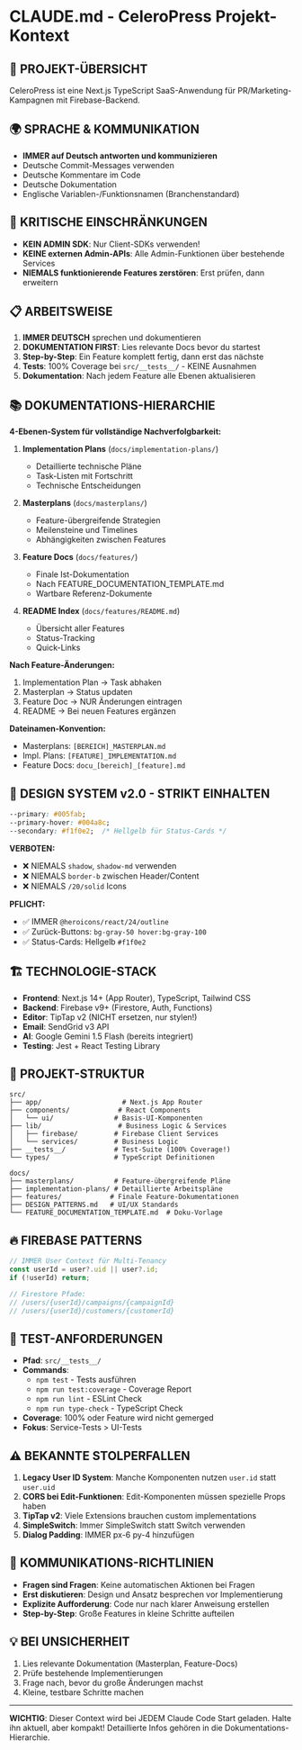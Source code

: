 # CLAUDE.md - CeleroPress Projekt-Kontext

## 🎯 PROJEKT-ÜBERSICHT
CeleroPress ist eine Next.js TypeScript SaaS-Anwendung für PR/Marketing-Kampagnen mit Firebase-Backend.

## 🌍 SPRACHE & KOMMUNIKATION
- **IMMER auf Deutsch antworten und kommunizieren**
- Deutsche Commit-Messages verwenden
- Deutsche Kommentare im Code
- Deutsche Dokumentation
- Englische Variablen-/Funktionsnamen (Branchenstandard)

## 🚨 KRITISCHE EINSCHRÄNKUNGEN
- **KEIN ADMIN SDK**: Nur Client-SDKs verwenden!
- **KEINE externen Admin-APIs**: Alle Admin-Funktionen über bestehende Services
- **NIEMALS funktionierende Features zerstören**: Erst prüfen, dann erweitern

## 📋 ARBEITSWEISE
1. **IMMER DEUTSCH** sprechen und dokumentieren
2. **DOKUMENTATION FIRST**: Lies relevante Docs bevor du startest
3. **Step-by-Step**: Ein Feature komplett fertig, dann erst das nächste
4. **Tests**: 100% Coverage bei `src/__tests__/` - KEINE Ausnahmen
5. **Dokumentation**: Nach jedem Feature alle Ebenen aktualisieren

## 📚 DOKUMENTATIONS-HIERARCHIE

**4-Ebenen-System für vollständige Nachverfolgbarkeit:**

1. **Implementation Plans** (`docs/implementation-plans/`)
   - Detaillierte technische Pläne
   - Task-Listen mit Fortschritt
   - Technische Entscheidungen

2. **Masterplans** (`docs/masterplans/`)
   - Feature-übergreifende Strategien
   - Meilensteine und Timelines
   - Abhängigkeiten zwischen Features

3. **Feature Docs** (`docs/features/`)
   - Finale Ist-Dokumentation
   - Nach FEATURE_DOCUMENTATION_TEMPLATE.md
   - Wartbare Referenz-Dokumente

4. **README Index** (`docs/features/README.md`)
   - Übersicht aller Features
   - Status-Tracking
   - Quick-Links

**Nach Feature-Änderungen:**
1. Implementation Plan → Task abhaken
2. Masterplan → Status updaten
3. Feature Doc → NUR Änderungen eintragen
4. README → Bei neuen Features ergänzen

**Dateinamen-Konvention:**
- Masterplans: `[BEREICH]_MASTERPLAN.md`
- Impl. Plans: `[FEATURE]_IMPLEMENTATION.md`
- Feature Docs: `docu_[bereich]_[feature].md`

## 🎨 DESIGN SYSTEM v2.0 - STRIKT EINHALTEN
```css
--primary: #005fab;
--primary-hover: #004a8c;
--secondary: #f1f0e2;  /* Hellgelb für Status-Cards */
```

**VERBOTEN:**
- ❌ NIEMALS `shadow`, `shadow-md` verwenden
- ❌ NIEMALS `border-b` zwischen Header/Content
- ❌ NIEMALS `/20/solid` Icons

**PFLICHT:**
- ✅ IMMER `@heroicons/react/24/outline`
- ✅ Zurück-Buttons: `bg-gray-50 hover:bg-gray-100`
- ✅ Status-Cards: Hellgelb `#f1f0e2`

## 🏗️ TECHNOLOGIE-STACK
- **Frontend**: Next.js 14+ (App Router), TypeScript, Tailwind CSS
- **Backend**: Firebase v9+ (Firestore, Auth, Functions)
- **Editor**: TipTap v2 (NICHT ersetzen, nur stylen!)
- **Email**: SendGrid v3 API
- **AI**: Google Gemini 1.5 Flash (bereits integriert)
- **Testing**: Jest + React Testing Library

## 📁 PROJEKT-STRUKTUR
```
src/
├── app/                    # Next.js App Router
├── components/            # React Components
│   └── ui/               # Basis-UI-Komponenten
├── lib/                   # Business Logic & Services
│   ├── firebase/         # Firebase Client Services
│   └── services/         # Business Logic
├── __tests__/            # Test-Suite (100% Coverage!)
└── types/                # TypeScript Definitionen

docs/
├── masterplans/          # Feature-übergreifende Pläne
├── implementation-plans/ # Detaillierte Arbeitspläne
├── features/            # Finale Feature-Dokumentationen
├── DESIGN_PATTERNS.md   # UI/UX Standards
└── FEATURE_DOCUMENTATION_TEMPLATE.md  # Doku-Vorlage
```

## 🔥 FIREBASE PATTERNS
```typescript
// IMMER User Context für Multi-Tenancy
const userId = user?.uid || user?.id;
if (!userId) return;

// Firestore Pfade:
// /users/{userId}/campaigns/{campaignId}
// /users/{userId}/customers/{customerId}
```

## 🧪 TEST-ANFORDERUNGEN
- **Pfad**: `src/__tests__/`
- **Commands**: 
  - `npm test` - Tests ausführen
  - `npm run test:coverage` - Coverage Report
  - `npm run lint` - ESLint Check
  - `npm run type-check` - TypeScript Check
- **Coverage**: 100% oder Feature wird nicht gemerged
- **Fokus**: Service-Tests > UI-Tests

## ⚠️ BEKANNTE STOLPERFALLEN
1. **Legacy User ID System**: Manche Komponenten nutzen `user.id` statt `user.uid`
2. **CORS bei Edit-Funktionen**: Edit-Komponenten müssen spezielle Props haben
3. **TipTap v2**: Viele Extensions brauchen custom implementations
4. **SimpleSwitch**: Immer SimpleSwitch statt Switch verwenden
5. **Dialog Padding**: IMMER px-6 py-4 hinzufügen

## 🤔 KOMMUNIKATIONS-RICHTLINIEN
- **Fragen sind Fragen**: Keine automatischen Aktionen bei Fragen
- **Erst diskutieren**: Design und Ansatz besprechen vor Implementierung
- **Explizite Aufforderung**: Code nur nach klarer Anweisung erstellen
- **Step-by-Step**: Große Features in kleine Schritte aufteilen

## 💡 BEI UNSICHERHEIT
1. Lies relevante Dokumentation (Masterplan, Feature-Docs)
2. Prüfe bestehende Implementierungen
3. Frage nach, bevor du große Änderungen machst
4. Kleine, testbare Schritte machen


---
**WICHTIG**: Dieser Context wird bei JEDEM Claude Code Start geladen.
Halte ihn aktuell, aber kompakt! Detaillierte Infos gehören in die Dokumentations-Hierarchie.